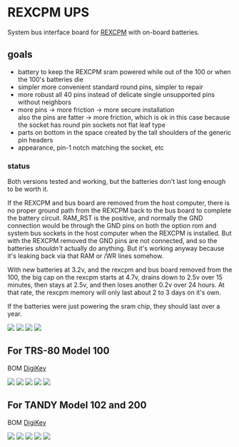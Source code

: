 # REXCPM UPS
System bus interface board for [REXCPM](https://bitchin100.com/wiki/index.php?title=REXCPM) with on-board batteries.

## goals  
* battery to keep the REXCPM sram powered while out of the 100 or when the 100's batteries die  
* simpler more convenient standard round pins, simpler to repair  
* more robust all 40 pins instead of delicate single unsupported pins without neighbors  
* more pins -> more friction -> more secure installation  
  also the pins are fatter -> more friction, which is ok in this case because the socket has round pin sockets not flat leaf type  
* parts on bottom in the space created by the tall shoulders of the generic pin headers  
* appearance, pin-1 notch matching the socket, etc

### status
Both versions tested and working, but the batteries don't last long enough to be worth it.

If the REXCPM and bus board are removed from the host computer, there is no proper ground path from the REXCPM back to the bus board to complete the battery circuit. RAM_RST is the positive, and normally the GND connection would be through the GND pins on both the option rom and system bus sockets in the host computer when the REXCPM is installed. But with the REXCPM removed the GND pins are not connected, and so the batteries *shouldn't* actually do anything. But it's working anyway because it's leaking back via that RAM or /WR lines somehow.

With new batteries at 3.2v, and the rexcpm and bus board removed from the 100, the big cap on the rexcpm starts at 4.7v, drains down to 2.5v over 15 minutes, then stays at 2.5v, and then loses another 0.2v over 24 hours. At that rate, the rexcpm memory will only last about 2 to 3 days on it's own.

If the batteries were just powering the sram chip, they should last over a year.

![](ref/100_1.jpg)
![](ref/100_2.jpg)
![](ref/102_200_1.jpg)
![](ref/102_200_2.jpg)

## For TRS-80 Model 100

<!-- PCB [PCBWAY](https://www.pcbway.com/project/shareproject/)  -->
BOM [DigiKey](https://www.digikey.com/short/th54qq0p)  

![](PCB/out/REXCPM_UPS_100.f.jpg)
![](PCB/out/REXCPM_UPS_100.b.jpg)
![](PCB/out/REXCPM_UPS_100.top.jpg)
![](PCB/out/REXCPM_UPS_100.bottom.jpg)
![](PCB/out/REXCPM_UPS_100.svg)

## For TANDY Model 102 and 200

<!-- PCB [PCBWAY](https://www.pcbway.com/project/shareproject/)  -->
BOM [DigiKey](https://www.digikey.com/short/35h9821f)  

![](PCB/out/REXCPM_UPS_102_200.f.jpg)
![](PCB/out/REXCPM_UPS_102_200.b.jpg)
![](PCB/out/REXCPM_UPS_102_200.top.jpg)
![](PCB/out/REXCPM_UPS_102_200.bottom.jpg)
![](PCB/out/REXCPM_UPS_102_200.svg)
